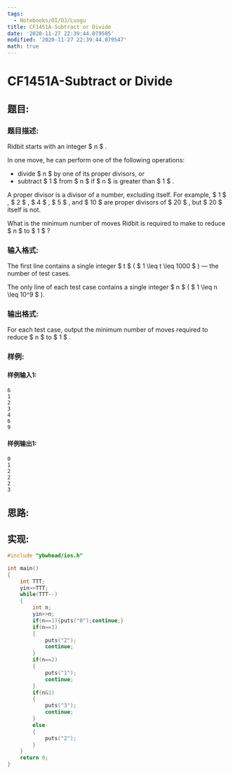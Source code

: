 ```yaml
---
tags: 
  - Notebooks/OI/OJ/Luogu
title: CF1451A-Subtract or Divide
date: '2020-11-27 22:39:44.079505'
modified: '2020-11-27 22:39:44.079547'
math: true
---
```

# CF1451A-Subtract or Divide
## 题目:
### 题目描述:
Ridbit starts with an integer $ n $ .

In one move, he can perform one of the following operations:

- divide $ n $ by one of its proper divisors, or
- subtract $ 1 $ from $ n $ if $ n $ is greater than $ 1 $ .

A proper divisor is a divisor of a number, excluding itself. For example, $ 1 $ , $ 2 $ , $ 4 $ , $ 5 $ , and $ 10 $ are proper divisors of $ 20 $ , but $ 20 $ itself is not.

What is the minimum number of moves Ridbit is required to make to reduce $ n $ to $ 1 $ ?
### 输入格式:
The first line contains a single integer $ t $ ( $ 1 \leq t \leq 1000 $ ) — the number of test cases.

The only line of each test case contains a single integer $ n $ ( $ 1 \leq n \leq 10^9 $ ).
### 输出格式:
For each test case, output the minimum number of moves required to reduce $ n $ to $ 1 $ .
### 样例:
#### 样例输入1:
```
6
1
2
3
4
6
9
```
#### 样例输出1:
```
0
1
2
2
2
3
```
## 思路:

## 实现:
```cpp
#include "ybwhead/ios.h"

int main()
{
	int TTT;
	yin>>TTT;
	while(TTT--)
	{
		int n;
		yin>>n;
		if(n==1){puts("0");continue;}
		if(n==3)
		{
			puts("2");
			continue;
		}
		if(n==2)
		{
			puts("1");
			continue;
		}
		if(n&1)
		{
			puts("3");
			continue;
		}
		else
		{
			puts("2");
		}
	}
	return 0;
}
```
